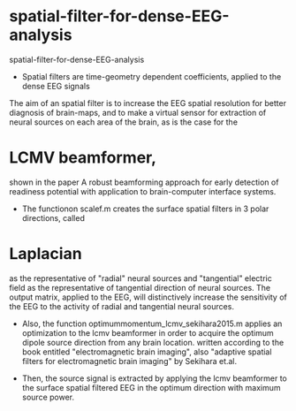 # spatial-filter-for-dense-EEG-analysis

spatial-filter-for-dense-EEG-analysis

* Spatial filters are time-geometry dependent coefficients, applied to the dense EEG signals


The aim of an spatial filter is to increase the EEG spatial resolution for better diagnosis of brain-maps, and to make a virtual sensor for extraction of neural sources on each area of the brain, as is the case for the 
# LCMV beamformer,
shown in the paper A robust beamforming approach for early detection of readiness potential with application to brain-computer interface systems.

* The functionon scalef.m creates the surface spatial filters in 3 polar directions, called 
# Laplacian 
as the representative of "radial" neural sources and "tangential" electric field as the representative of tangential direction of neural sources. 
The output matrix, applied to the EEG, will distinctively increase the sensitivity of the EEG to 
the activity of radial and tangential neural sources.


* Also, the function optimummomentum_lcmv_sekihara2015.m applies an optimization to the lcmv beamformer in order to acquire the optimum dipole source direction from any brain location. written according to the book entitled "electromagnetic brain imaging", also "adaptive spatial filters for electromagnetic brain imaging" by  Sekihara et.al. 

* Then, the source signal is extracted by applying the lcmv beamformer to the surface spatial filtered EEG in the optimum direction with maximum source power.


